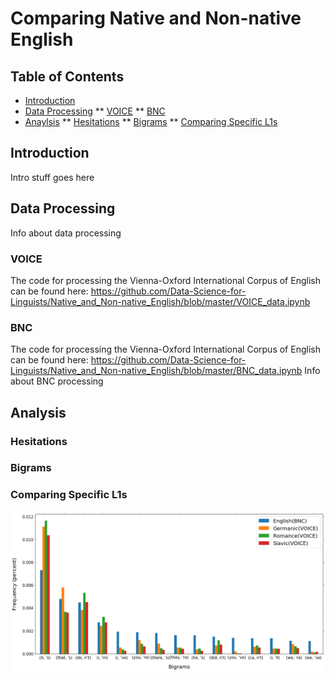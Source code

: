 # Comparing Native and Non-native English
## Table of Contents
* [Introduction](#introduction)
* [Data Processing](#data-analysis)
** [VOICE](#voice)
** [BNC](#bnc)
* [Anaylsis](#analysis)
** [Hesitations](#hesitations)
** [Bigrams](#bigrams)
** [Comparing Specific L1s](#comparing-specific-l1s)

## Introduction
Intro stuff goes here
## Data Processing
Info about data processing
### VOICE
The code for processing the Vienna-Oxford International Corpus of English can be found here: https://github.com/Data-Science-for-Linguists/Native_and_Non-native_English/blob/master/VOICE_data.ipynb
### BNC
The code for processing the Vienna-Oxford International Corpus of English can be found here: https://github.com/Data-Science-for-Linguists/Native_and_Non-native_English/blob/master/BNC_data.ipynb
Info about BNC processing
## Analysis
### Hesitations
### Bigrams
### Comparing Specific L1s

![png](images/contraction_use.png)
